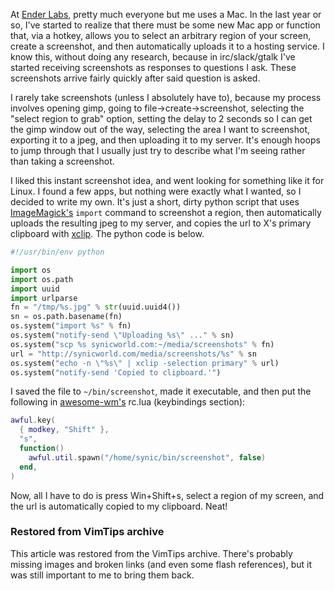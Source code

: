 <!-- :metadata:

title: Awesome-wm screenshot hotkey
tags: Programming, Linux
publishedAt: 2015-02-12T17:18:03-07:00
summary:

At [Ender Labs](http://enderlabs.com), pretty much everyone but me uses a Mac.
In the last year or so, I've started to realize that there must be some new Mac
app or function that, via a hotkey, allows you to select an arbitrary region of
your screen, create a screenshot, and then automatically uploads it to a
hosting service. I know this, without doing any research, because in
irc/slack/gtalk I've started receiving screenshots as responses to questions I
ask. These screenshots arrive fairly quickly after said question is asked.

-->

At [Ender Labs](http://enderlabs.com), pretty much everyone but me uses a Mac.
In the last year or so, I've started to realize that there must be some new Mac
app or function that, via a hotkey, allows you to select an arbitrary region of
your screen, create a screenshot, and then automatically uploads it to a
hosting service. I know this, without doing any research, because in
irc/slack/gtalk I've started receiving screenshots as responses to questions I
ask. These screenshots arrive fairly quickly after said question is asked.

I rarely take screenshots (unless I absolutely have to), because my process
involves opening gimp, going to file->create->screenshot, selecting the "select
region to grab" option, setting the delay to 2 seconds so I can get the gimp
window out of the way, selecting the area I want to screenshot, exporting it to
a jpeg, and then uploading it to my server. It's enough hoops to jump through
that I usually just try to describe what I'm seeing rather than taking a
screenshot.

I liked this instant screenshot idea, and went looking for something like it
for Linux. I found a few apps, but nothing were exactly what I wanted, so I
decided to write my own. It's just a short, dirty python script that uses
[ImageMagick's](http://www.imagemagick.org/) `import` command to screenshot
a region, then automatically uploads the resulting jpeg to my server, and
copies the url to X's primary clipboard with
[xclip](http://linux.die.net/man/1/xclip). The python code is below.

```python
#!/usr/bin/env python

import os
import os.path
import uuid
import urlparse
fn = "/tmp/%s.jpg" % str(uuid.uuid4())
sn = os.path.basename(fn)
os.system("import %s" % fn)
os.system("notify-send \"Uploading %s\" ..." % sn)
os.system("scp %s synicworld.com:~/media/screenshots" % fn)
url = "http://synicworld.com/media/screenshots/%s" % sn
os.system("echo -n \"%s\" | xclip -selection primary" % url)
os.system("notify-send 'Copied to clipboard.'")
```

I saved the file to `~/bin/screenshot`, made it executable, and then put the
following in [awesome-wm's](http://awesome.naquadah.org/) rc.lua (keybindings
section):

```lua
awful.key(
  { modkey, "Shift" },
  "s",
  function()
    awful.util.spawn("/home/synic/bin/screenshot", false)
  end,
)
```

Now, all I have to do is press Win+Shift+s, select a region of my screen, and
the url is automatically copied to my clipboard. Neat!

<div class="restored-from-archive">
  <h3>Restored from VimTips archive</h3>
  <p>
  This article was restored from the VimTips archive. There's probably
  missing images and broken links (and even some flash references), but it
  was still important to me to bring them back.
  </p>
</div>

